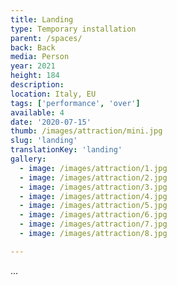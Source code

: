 ```yaml
---
title: Landing
type: Temporary installation
parent: /spaces/
back: Back
media: Person
year: 2021
height: 184
description: 
location: Italy, EU
tags: ['performance', 'over']
available: 4
date: '2020-07-15'
thumb: /images/attraction/mini.jpg
slug: 'landing'
translationKey: 'landing'
gallery:
  - image: /images/attraction/1.jpg
  - image: /images/attraction/2.jpg
  - image: /images/attraction/3.jpg
  - image: /images/attraction/4.jpg
  - image: /images/attraction/5.jpg
  - image: /images/attraction/6.jpg
  - image: /images/attraction/7.jpg
  - image: /images/attraction/8.jpg

---
```

...

